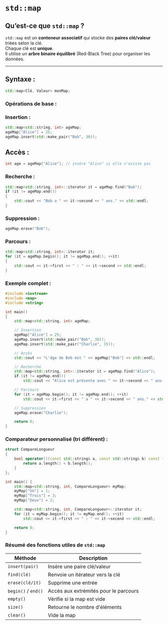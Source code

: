 # `std::map`

## Qu’est-ce que `std::map` ?

`std::map` est un **conteneur associatif** qui stocke des **paires clé/valeur** triées selon la clé.  
Chaque clé est **unique**.  
Il utilise un **arbre binaire équilibré** (Red-Black Tree) pour organiser les données.

---

## Syntaxe :
```cpp
std::map<Clé, Valeur> monMap;
```

### Opérations de base :

### Insertion :

```cpp
std::map<std::string, int> ageMap;
ageMap["Alice"] = 25;
ageMap.insert(std::make_pair("Bob", 30));
```

## Accès :

```cpp
int age = ageMap["Alice"]; // insère "Alice" si elle n'existe pas
```

### Recherche :

```cpp
std::map<std::string, int>::iterator it = ageMap.find("Bob");
if (it != ageMap.end()) 
{
    std::cout << "Bob a " << it->second << " ans." << std::endl;
}
```

### Suppression :

```cpp
ageMap.erase("Bob");
```

### Parcours :

```cpp
std::map<std::string, int>::iterator it;
for (it = ageMap.begin(); it != ageMap.end(); ++it) 
{
    std::cout << it->first << " : " << it->second << std::endl;
}
```

### Exemple complet :

```cpp
#include <iostream>
#include <map>
#include <string>

int main() 
{
    std::map<std::string, int> ageMap;

    // Insertion
    ageMap["Alice"] = 25;
    ageMap.insert(std::make_pair("Bob", 30));
    ageMap.insert(std::make_pair("Charlie", 35));

    // Accès
    std::cout << "L'âge de Bob est " << ageMap["Bob"] << std::endl;

    // Recherche
    std::map<std::string, int>::iterator it = ageMap.find("Alice");
    if (it != ageMap.end())
        std::cout << "Alice est présente avec " << it->second << " ans." << std::endl;

    // Parcours
    for (it = ageMap.begin(); it != ageMap.end(); ++it)
        std::cout << it->first << " a " << it->second << " ans." << std::endl;

    // Suppression
    ageMap.erase("Charlie");

    return 0;
}
```

### Comparateur personnalisé (tri différent) :

```cpp
struct CompareLongueur 
{
    bool operator()(const std::string& a, const std::string& b) const {
        return a.length() < b.length();
    }
};

int main() {
    std::map<std::string, int, CompareLongueur> myMap;
    myMap["Un"] = 1;
    myMap["Trois"] = 3;
    myMap["Deux"] = 2;

    std::map<std::string, int, CompareLongueur>::iterator it;
    for (it = myMap.begin(); it != myMap.end(); ++it)
        std::cout << it->first << " : " << it->second << std::endl;

    return 0;
}
```

### Résumé des fonctions utiles de `std::map`

| Méthode            | Description                         |
|--------------------|-------------------------------------|
| `insert(pair)`     | Insère une paire clé/valeur         |
| `find(clé)`        | Renvoie un itérateur vers la clé    |
| `erase(clé/it)`    | Supprime une entrée                 |
| `begin()` / `end()`| Accès aux extrémités pour le parcours |
| `empty()`          | Vérifie si la map est vide          |
| `size()`           | Retourne le nombre d'éléments       |
| `clear()`          | Vide la map                         |

